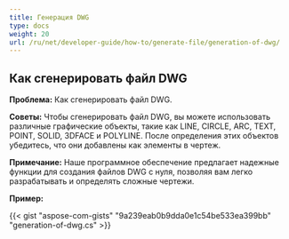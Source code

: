 ```yaml
---
title: Генерация DWG
type: docs
weight: 20
url: /ru/net/developer-guide/how-to/generate-file/generation-of-dwg/
---
```


## **Как сгенерировать файл DWG**

**Проблема:** Как сгенерировать файл DWG.

**Советы:** Чтобы сгенерировать файл DWG, вы можете использовать различные графические объекты, такие как LINE, CIRCLE, ARC, TEXT, POINT, SOLID, 3DFACE и POLYLINE. После определения этих объектов убедитесь, что они добавлены как элементы в чертеж.

**Примечание:** Наше программное обеспечение предлагает надежные функции для создания файлов DWG с нуля, позволяя вам легко разрабатывать и определять сложные чертежи.

**Пример:**

{{< gist "aspose-com-gists" "9a239eab0b9dda0e1c54be533ea399bb" "generation-of-dwg.cs" >}}
